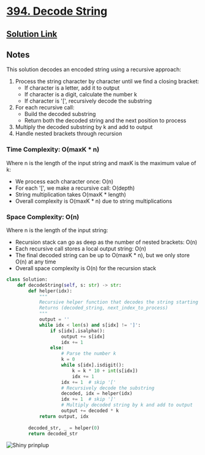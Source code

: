 # [394. Decode String](https://leetcode.com/problems/decode-string/description/)

## [Solution Link](https://leetcode.com/submissions/detail/1626533345/)

## Notes

This solution decodes an encoded string using a recursive approach:

1. Process the string character by character until we find a closing bracket:
   - If character is a letter, add it to output
   - If character is a digit, calculate the number k
   - If character is '[', recursively decode the substring
2. For each recursive call:
   - Build the decoded substring
   - Return both the decoded string and the next position to process
3. Multiply the decoded substring by k and add to output
4. Handle nested brackets through recursion

### Time Complexity: O(maxK * n)

Where n is the length of the input string and maxK is the maximum value of k:

- We process each character once: O(n)
- For each '[', we make a recursive call: O(depth)
- String multiplication takes O(maxK * length)
- Overall complexity is O(maxK * n) due to string multiplications

### Space Complexity: O(n)

Where n is the length of the input string:

- Recursion stack can go as deep as the number of nested brackets: O(n)
- Each recursive call stores a local output string: O(n)
- The final decoded string can be up to O(maxK * n), but we only store O(n) at any time
- Overall space complexity is O(n) for the recursion stack

```python
class Solution:
    def decodeString(self, s: str) -> str:
        def helper(idx):
            """
            Recursive helper function that decodes the string starting at idx.
            Returns (decoded_string, next_index_to_process)
            """
            output = ''
            while idx < len(s) and s[idx] != ']':
                if s[idx].isalpha():
                    output += s[idx]
                    idx += 1
                else:
                    # Parse the number k
                    k = 0
                    while s[idx].isdigit():
                        k = k * 10 + int(s[idx])
                        idx += 1
                    idx += 1  # skip '['
                    # Recursively decode the substring
                    decoded, idx = helper(idx)
                    idx += 1  # skip ']'
                    # Multiply decoded string by k and add to output
                    output += decoded * k
            return output, idx
        
        decoded_str, _ = helper(0)
        return decoded_str
```

![Shiny prinplup](https://projectpokemon.org/images/shiny-sprite/prinplup.gif)
